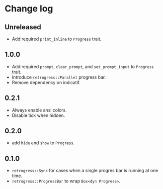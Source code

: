 # Change log

## Unreleased

- Add required `print_inline` to `Progress` trait.

## 1.0.0

- Add required `prompt`, `clear_prompt`, and `set_prompt_input` to
  `Progress` trait.
- Introduce `retrogress::Parallel` progress bar.
- Remove dependency on indicatif.

## 0.2.1

- Always enable ansi colors.
- Disable tick when hidden.

## 0.2.0

- add `hide` and `show` to `Progress`.

## 0.1.0

- `retrogress::Sync` for cases when a single progres bar is running at
  one time.
- `retrogress::ProgressBar` to wrap `Box<dyn Progress>`.
